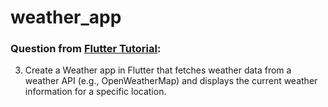# weather_app

### Question from [Flutter Tutorial](https://flutter-tutorial.net/working-with-api/questions-for-practice-10/):
3. Create a Weather app in Flutter that fetches weather data from a weather API (e.g., OpenWeatherMap) and displays the current weather information for a specific location.

